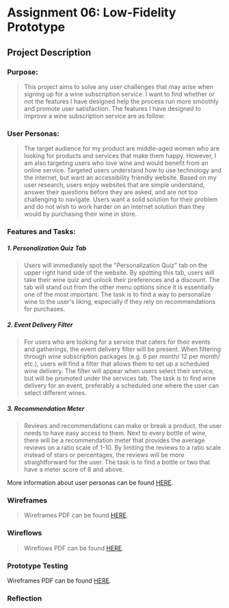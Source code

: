 # Assignment 06: Low-Fidelity Prototype


## Project Description
### Purpose:
>This project aims to solve any user challenges that may arise when signing up for a wine subscription service.
I want to find whether or not the features I have designed help the process run more smoothly and promote user satisfaction. The features I have designed 
to improve a wine subscription service are as follow:


### User Personas:
> The target audience for my product are middle-aged women who are looking for products and services that make them happy. 
However, I am also targeting users who love wine and would benefit from an online service. Targeted users understand how to use technology and the internet, but want an accessibility friendly website. Based on my user research, users enjoy websites that are simple understand, answer their questions before they are asked, and are not too challenging to navigate. Users want a solid solution for their problem and do not wish to work harder on an internet solution than they would by purchasing their wine in store.

### Features and Tasks:
> 
##### 1. Personalization Quiz Tab 
> Users will immediately spot the "Personalization Quiz" tab on the upper right hand side of the website. By spotting this tab, users will
take their wine quiz and unlock their preferences and a discount. The tab will stand out from the other menu options since it is essentially one of the
most important. The task is to find a way to personalize wine to the user's liking, especially if they rely on recommendations for purchases.



##### 2. Event Delivery Filter
> For users who are looking for a service that caters for their events and gatherings, the event delivery filter will be present. When filtering through wine subscription packages (e.g. 6 per month/ 12 per month/ etc.), users will 
find a filter that allows them to set up a scheduled wine delivery. The filter will appear when users select their service, but will be promoted under the services tab. 
The task is to find wine delivery for an event, preferably a scheduled one where the user can select different wines.

##### 3. Recommendation Meter 
> Reviews and recommendations can make or break a product, the user needs to have easy access to them. Next to every bottle of wine, there will be a recommendation meter that provides the average reviews on a ratio scale of 1-10. By limiting the reviews to a ratio scale instead of stars or percentages, the reviews will be more straightforward for the user. The task is to find a bottle or two that have a meter score of 8 and above.

More information about user personas can be found [HERE](https://github.com/natalidelgadillo/DH150-NATALIDELGADILLO/blob/main/Assignment%2005/README.md).

### Wireframes 

> Wireframes PDF can be found  [HERE](https://docs.google.com/document/d/1BStsFFZ4bYWEO2oJd55VYmL9byiCq10f3kRtMSU1RIw/edit?usp=sharing).

### Wireflows
> Wireflows PDF can be found  [HERE](https://docs.google.com/document/d/1BStsFFZ4bYWEO2oJd55VYmL9byiCq10f3kRtMSU1RIw/edit?usp=sharing).

### Prototype Testing
Wireframes PDF can be found  [HERE](https://docs.google.com/document/d/1BStsFFZ4bYWEO2oJd55VYmL9byiCq10f3kRtMSU1RIw/edit?usp=sharing).

### Reflection

